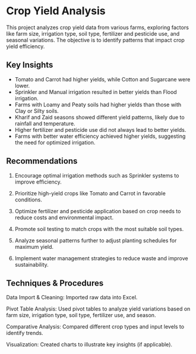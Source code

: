 # Crop Yield Analysis
This project analyzes crop yield data from various farms, exploring factors like farm size, irrigation type, soil type, fertilizer and pesticide use, and seasonal variations. The objective is to identify patterns that impact crop yield efficiency.

## Key Insights
- Tomato and Carrot had higher yields, while Cotton and Sugarcane were lower.
- Sprinkler and Manual irrigation resulted in better yields than Flood irrigation.
- Farms with Loamy and Peaty soils had higher yields than those with Clay or Silty soils.
- Kharif and Zaid seasons showed different yield patterns, likely due to rainfall and temperature.
- Higher fertilizer and pesticide use did not always lead to better yields.
- Farms with better water efficiency achieved higher yields, suggesting the need for optimized irrigation.

## Recommendations

1. Encourage optimal irrigation methods such as Sprinkler systems to improve efficiency.


2. Prioritize high-yield crops like Tomato and Carrot in favorable conditions.


3. Optimize fertilizer and pesticide application based on crop needs to reduce costs and environmental impact.


4. Promote soil testing to match crops with the most suitable soil types.


5. Analyze seasonal patterns further to adjust planting schedules for maximum yield.


6. Implement water management strategies to reduce waste and improve sustainability.



## Techniques & Procedures

Data Import & Cleaning: Imported raw data into Excel.

Pivot Table Analysis: Used pivot tables to analyze yield variations based on farm size, irrigation type, soil type, fertilizer use, and season.

Comparative Analysis: Compared different crop types and input levels to identify trends.

Visualization: Created charts to illustrate key insights (if applicable).
